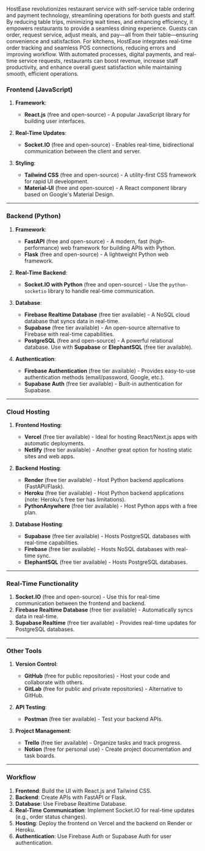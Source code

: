 HostEase revolutionizes restaurant service with self-service table ordering and payment technology, streamlining operations for both guests and staff. By reducing table trips, minimizing wait times, and enhancing efficiency, it empowers restaurants to provide a seamless dining experience. Guests can order, request service, adjust meals, and pay—all from their table—ensuring convenience and satisfaction. For kitchens, HostEase integrates real-time order tracking and seamless POS connections, reducing errors and improving workflow. With automated processes, digital payments, and real-time service requests, restaurants can boost revenue, increase staff productivity, and enhance overall guest satisfaction while maintaining smooth, efficient operations.

### **Frontend (JavaScript)**
1. **Framework**: 
   - **React.js** (free and open-source) - A popular JavaScript library for building user interfaces.

2. **Real-Time Updates**:
   - **Socket.IO** (free and open-source) - Enables real-time, bidirectional communication between the client and server.

3. **Styling**:
   - **Tailwind CSS** (free and open-source) - A utility-first CSS framework for rapid UI development.
   - **Material-UI** (free and open-source) - A React component library based on Google's Material Design.

---

### **Backend (Python)**
1. **Framework**:
   - **FastAPI** (free and open-source) - A modern, fast (high-performance) web framework for building APIs with Python.
   - **Flask** (free and open-source) - A lightweight Python web framework.

2. **Real-Time Backend**:
   - **Socket.IO with Python** (free and open-source) - Use the `python-socketio` library to handle real-time communication.

3. **Database**:
   - **Firebase Realtime Database** (free tier available) - A NoSQL cloud database that syncs data in real-time.
   - **Supabase** (free tier available) - An open-source alternative to Firebase with real-time capabilities.
   - **PostgreSQL** (free and open-source) - A powerful relational database. Use with **Supabase** or **ElephantSQL** (free tier available).

4. **Authentication**:
   - **Firebase Authentication** (free tier available) - Provides easy-to-use authentication methods (email/password, Google, etc.).
   - **Supabase Auth** (free tier available) - Built-in authentication for Supabase.

---

### **Cloud Hosting**
1. **Frontend Hosting**:
   - **Vercel** (free tier available) - Ideal for hosting React/Next.js apps with automatic deployments.
   - **Netlify** (free tier available) - Another great option for hosting static sites and web apps.

2. **Backend Hosting**:
   - **Render** (free tier available) - Host Python backend applications (FastAPI/Flask).
   - **Heroku** (free tier available) - Host Python backend applications (note: Heroku's free tier has limitations).
   - **PythonAnywhere** (free tier available) - Host Python apps with a free plan.

3. **Database Hosting**:
   - **Supabase** (free tier available) - Hosts PostgreSQL databases with real-time capabilities.
   - **Firebase** (free tier available) - Hosts NoSQL databases with real-time sync.
   - **ElephantSQL** (free tier available) - Hosts PostgreSQL databases.

---

### **Real-Time Functionality**
1. **Socket.IO** (free and open-source) - Use this for real-time communication between the frontend and backend.
2. **Firebase Realtime Database** (free tier available) - Automatically syncs data in real-time.
3. **Supabase Realtime** (free tier available) - Provides real-time updates for PostgreSQL databases.

---

### **Other Tools**
1. **Version Control**:
   - **GitHub** (free for public repositories) - Host your code and collaborate with others.
   - **GitLab** (free for public and private repositories) - Alternative to GitHub.

2. **API Testing**:
   - **Postman** (free tier available) - Test your backend APIs.

3. **Project Management**:
   - **Trello** (free tier available) - Organize tasks and track progress.
   - **Notion** (free for personal use) - Create project documentation and task boards.

---

### **Workflow**
1. **Frontend**: Build the UI with React.js and Tailwind CSS.
2. **Backend**: Create APIs with FastAPI or Flask.
3. **Database**: Use Firebase Realtime Database.
4. **Real-Time Communication**: Implement Socket.IO for real-time updates (e.g., order status changes).
5. **Hosting**: Deploy the frontend on Vercel and the backend on Render or Heroku.
6. **Authentication**: Use Firebase Auth or Supabase Auth for user authentication.
